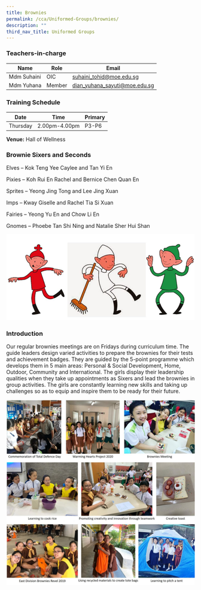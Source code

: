 ```yaml
---
title: Brownies
permalink: /cca/Uniformed-Groups/brownies/
description: ""
third_nav_title: Uniformed Groups
---
```

### Teachers-in-charge

| Name | Role | Email |
| -------- | -------- | -------- |
| Mdm Suhaini     | OIC     | suhaini_tohid@moe.edu.sg     |
| Mdm Yuhana      | Member     | dian_yuhana_sayuti@moe.edu.sg     |

### Training Schedule

|Date| Time | Primary| 
|-----|----|------|
|Thursday|2.00pm-4.00pm |P3-P6|


**Venue:**
 Hall of Wellness



### Brownie Sixers and Seconds

Elves – Kok Teng Yee Caylee and Tan Yi En

Pixies – Koh Rui En Rachel and Bernice Chen Quan En

Sprites – Yeong Jing Tong and Lee Jing Xuan

Imps – Kway Giselle and Rachel Tia Si Xuan

Fairies – Yeong Yu En and Chow Li En

Gnomes – Phoebe Tan Shi Ning and Natalie Sher Hui Shan

![](/images/brownies2019.jpg)

### Introduction

Our regular brownies meetings are on Fridays during curriculum time. The guide leaders design varied activities to prepare the brownies for their tests and achievement badges. They are guided by the 5-point programme which develops them in 5 main areas: Personal &amp; Social Development, Home, Outdoor, Community and International. The girls display their leadership qualities when they take up appointments as Sixers and lead the brownies in group activities. The girls are constantly learning new skills and taking up challenges so as to equip and inspire them to be ready for their future.

![](/images/Brownies-2020-updated-1350x1324.jpg)